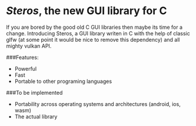 # _Steros_, the new GUI library for C

If you are bored by the good old C GUI libraries then maybe its time for a change. 
Introducing Steros, a GUI library writen in C with the help of classic glfw (at 
some point it would be nice to remove this dependency) and all mighty vulkan API.

###Features:

- Powerful
- Fast
- Portable to other programing languages

###To be implemented

- Portability across operating systems and architectures (android, ios, wasm)
- The actual library